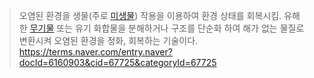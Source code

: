 >오염된 환경을 생물(주로 [미생물](https://terms.naver.com/entry.nhn?docId=6158858&ref=y)) 작용을 이용하여 환경 상태를 회복시킴. 유해한 [무기물](https://terms.naver.com/entry.nhn?docId=6158129&ref=y) 또는 유기 화합물을 분해하거나 구조를 단순화 하여 해가 없는 물질로 변환시켜 오염된 환경을 정화, 회복하는 기술이다.
>https://terms.naver.com/entry.naver?docId=6160903&cid=67725&categoryId=67725